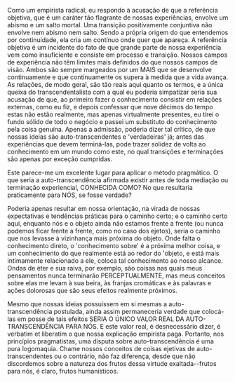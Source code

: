 Como um empirista radical, eu respondo à acusação de que a referência objetiva, que é um caráter tão flagrante de nossas experiências, envolve um abismo e um salto mortal. Uma transição positivamente conjuntiva não envolve nem abismo nem salto. Sendo a própria origem do que entendemos por continuidade, ela cria um contínuo onde quer que apareça. A referência objetiva é um incidente do fato de que grande parte de nossa experiência vem como insuficiente e consiste em processo e transição. Nossos campos de experiência não têm limites mais definidos do que nossos campos de visão. Ambos são sempre margeados por um MAIS que se desenvolve continuamente e que continuamente os supera à medida que a vida avança. As relações, de modo geral, são tão reais aqui quanto os termos, e a única queixa do transcendentalista com a qual eu poderia simpatizar seria sua acusação de que, ao primeiro fazer o conhecimento consistir em relações externas, como eu fiz, e depois confessar que nove décimos do tempo estas não estão realmente, mas apenas virtualmente presentes, eu tirei o fundo sólido de todo o negócio e passei um substituto do conhecimento pela coisa genuína. Apenas a admissão, poderia dizer tal crítico, de que nossas ideias são auto-transcendentes e 'verdadeiras' já; antes das experiências que devem terminá-las, pode trazer solidez de volta ao conhecimento em um mundo como este, no qual transições e terminações são apenas por exceção cumpridas.

Este parece-me um excelente lugar para aplicar o método pragmático. O que seria a auto-transcendência afirmada existir antes de toda mediação ou terminação experiencial, CONHECIDA COMO? No que resultaria praticamente para NÓS, se fosse verdade?

Poderia apenas resultar em nossa orientação, na virada de nossas expectativas e tendências práticas para o caminho certo; e o caminho certo aqui, enquanto nós e o objeto ainda não estamos frente a frente (ou nunca podemos ficar frente a frente, como no caso dos ejetos), seria o caminho que nos levasse à vizinhança mais próxima do objeto. Onde falta o conhecimento direto, o 'conhecimento sobre' é a próxima melhor coisa, e um conhecimento do que realmente está ao redor do 'objeto, e está mais intimamente relacionado a ele, coloca tal conhecimento ao nosso alcance. Ondas de éter e sua raiva, por exemplo, são coisas nas quais meus pensamentos nunca terminarão PERCEPTUALMENTE, mas meus conceitos sobre elas me levam à sua beira, às franjas cromáticas e às palavras e ações dolorosas que são seus efeitos realmente próximos.

Mesmo que nossas ideias possuíssem em si mesmas a auto-transcendência postulada, ainda assim permaneceria verdade que colocá-las em posse de tais efeitos SERIA O ÚNICO VALOR REAL DA AUTO-TRANSCENDÊNCIA PARA NÓS. E este valor real, é desnecessário dizer, é verbatim et liberatim o que nossa explicação empirista paga. Portanto, nos princípios pragmatistas, uma disputa sobre auto-transcendência é uma pura logomaquia. Chame nossos conceitos de coisas ejetivas de auto-transcendentes ou o contrário, não faz diferença, desde que não discordemos sobre a natureza dos frutos dessa virtude exaltada--frutos para nós, é claro, frutos humanísticos.